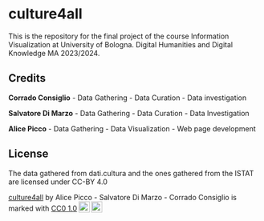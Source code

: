 # culture4all
This is the repository for the final project of the course Information Visualization at University of Bologna. Digital Humanities and Digital Knowledge MA 2023/2024.



<h2><b>Credits</b></h2>

<b>Corrado Consiglio</b> - Data Gathering - Data Curation - Data investigation

<b>Salvatore Di Marzo</b> - Data Gathering - Data Curation - Data Investigation

<b>Alice Picco</b> - Data Gathering - Data Visualization - Web page development

<h2><b>License</b></h2>
<p>The data gathered from <a src="https://dati.cultura.gov.it/descrizione_dataset/">dati.cultura</a> and the ones gathered from the <a src="https://www.istat.it/it/note-legali">ISTAT</a>
  are licensed under CC-BY 4.0</p>

<p xmlns:cc="http://creativecommons.org/ns#" xmlns:dct="http://purl.org/dc/terms/"><a property="dct:title" rel="cc:attributionURL" href="https://github.com/alicepicco333/culture4all">culture4all</a> by <span property="cc:attributionName">Alice Picco - Salvatore Di Marzo - Corrado Consiglio</span> is marked with <a href="https://creativecommons.org/publicdomain/zero/1.0/?ref=chooser-v1" target="_blank" rel="license noopener noreferrer" style="display:inline-block;">CC0 1.0<img style="height:22px!important;margin-left:3px;vertical-align:text-bottom;" src="https://mirrors.creativecommons.org/presskit/icons/cc.svg?ref=chooser-v1" alt=""><img style="height:22px!important;margin-left:3px;vertical-align:text-bottom;" src="https://mirrors.creativecommons.org/presskit/icons/zero.svg?ref=chooser-v1" alt=""></a></p>
